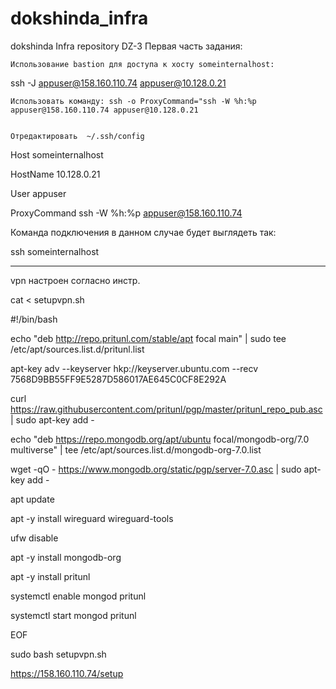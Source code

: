 # dokshinda_infra
dokshinda Infra repository
DZ-3 Первая часть задания:



    Использование bastion для доступа к хосту someinternalhost:

ssh -J appuser@158.160.110.74 appuser@10.128.0.21

    Использовать команду: ssh -o ProxyCommand="ssh -W %h:%p appuser@158.160.110.74 appuser@10.128.0.21


    Отредактировать  ~/.ssh/config

Host someinternalhost

HostName 10.128.0.21

User appuser

ProxyCommand ssh -W %h:%p appuser@158.160.110.74

Команда подключения в данном случае будет выглядеть так:

ssh someinternalhost

______________________________________
vpn настроен согласно инстр.

cat <<EOF> setupvpn.sh

#!/bin/bash

echo "deb http://repo.pritunl.com/stable/apt focal main" | sudo tee /etc/apt/sources.list.d/pritunl.list

apt-key adv --keyserver hkp://keyserver.ubuntu.com --recv 7568D9BB55FF9E5287D586017AE645C0CF8E292A

curl https://raw.githubusercontent.com/pritunl/pgp/master/pritunl_repo_pub.asc | sudo apt-key add -

echo "deb https://repo.mongodb.org/apt/ubuntu focal/mongodb-org/7.0 multiverse" | tee /etc/apt/sources.list.d/mongodb-org-7.0.list

wget -qO - https://www.mongodb.org/static/pgp/server-7.0.asc | sudo apt-key add -

apt update

apt -y install wireguard wireguard-tools

ufw disable

apt -y install mongodb-org

apt -y install pritunl

systemctl enable mongod pritunl

systemctl start mongod pritunl

EOF

sudo bash setupvpn.sh

https://158.160.110.74/setup
